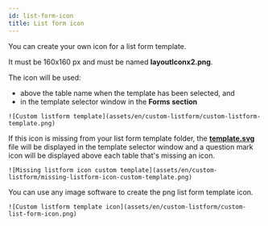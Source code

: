 ```yaml
---
id: list-form-icon
title: List form icon
---
```


You can create your own icon for a list form template. 

It must be 160x160 px and must be named **layoutIconx2.png**.

The icon will be used:

* above the table name when the template has been selected, and
* in the template selector window in the **Forms section**

```
![Custom listform template](assets/en/custom-listform/custom-listform-template.png)
```

If this icon is missing from your list form template folder, the [**template.svg**](list-form-template.md) file will be displayed in the template selector window and a question mark icon will be displayed above each table that's missing an icon.

```
![Missing listform icon custom template](assets/en/custom-listform/missing-listform-icon-custom-template.png)
```

You can use any image software to create the png list form template icon.

```
![Custom listform template icon](assets/en/custom-listform/custom-list-form-icon.png)
```
